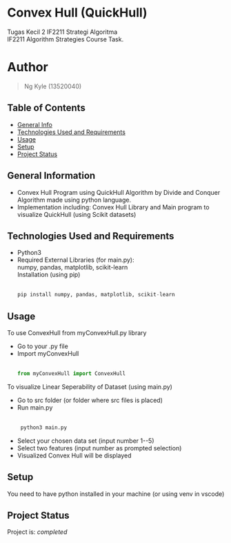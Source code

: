 # Convex Hull (QuickHull)
 Tugas Kecil 2 IF2211 Strategi Algoritma <br>
 IF2211 Algorithm Strategies Course Task.
# Author
> Ng Kyle (13520040)

## Table of Contents
* [General Info](#general-information)
* [Technologies Used and Requirements](#technologies-used-and-requirements)
* [Usage](#usage)
* [Setup](#setup)
* [Project Status](#project-status)


## General Information
- Convex Hull Program using QuickHull Algorithm by Divide and Conquer Algorithm made using python language.
- Implementation including: Convex Hull Library and Main program to visualize QuickHull (using Scikit datasets)


## Technologies Used and Requirements
- Python3 
- Required External Libraries (for main.py): <br>
   numpy, pandas, matplotlib, scikit-learn <br>
   Installation (using pip) <br><br>
   ``` python
   pip install numpy, pandas, matplotlib, scikit-learn
   ``` 


## Usage
To use ConvexHull from myConvexHull.py library
- Go to your .py file
- Import myConvexHull<br><br>
   ``` python
   from myConvexHull import ConvexHull
   ``` 

To visualize Linear Seperability of Dataset (using main.py)
- Go to src folder (or folder where src files is placed)
- Run main.py <br><br>
  ``` python
   python3 main.py
   ``` 
- Select your chosen data set (input number 1--5)
- Select two features (input number as prompted selection)
- Visualized Convex Hull will be displayed

## Setup
You need to have python installed in your machine (or using venv in vscode)


## Project Status
Project is: _completed_
